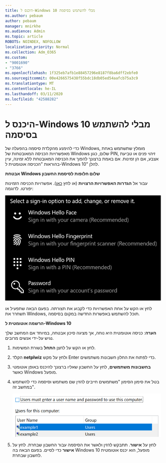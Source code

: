 ```yaml
---
title: היכנס ל-Windows 10 מבלי להשתמש בסיסמה
ms.author: pebaum
author: pebaum
manager: mnirkhe
ms.audience: Admin
ms.topic: article
ROBOTS: NOINDEX, NOFOLLOW
localization_priority: Normal
ms.collection: Adm_O365
ms.custom:
- "9001690"
- "3766"
ms.openlocfilehash: 1f325eb7afb1e88457296e8187f8ba6dff2ebfe0
ms.sourcegitcommit: 00e4266575438f55bdc18db05ed54aafcb75a3c9
ms.translationtype: MT
ms.contentlocale: he-IL
ms.lasthandoff: 03/11/2020
ms.locfileid: "42588282"
---
```

# <a name="sign-in-to-windows-10-without-using-a-password"></a>היכנס ל-Windows 10 מבלי להשתמש בסיסמה

כדי להימנע מהקלדת סיסמה בהפעלה של Windows, מומלץ שתשתמש באחת מאפשרויות הכניסה המאובטחות של Windows שלום, כגון PIN, זיהוי פנים או טביעת אצבע, אם הן זמינות. אם באמת ברצונך להפוך את הכניסה המאובטחת ללא זמינה, עיין בהוראות "הכניסה אוטומטית ל-Windows 10" להלן.

**אבטחת Windows שלום חלופות לסיסמת החשבון**

עבור אל **הגדרות האפשרויות הרצויות** (או לחץ [כאן](ms-settings:signinoptions?activationSource=GetHelp)). אפשרויות הכניסה הזמינות יפורטו. לדוגמה:

![אפשרויות כניסה.](media/sign-in-options.png)

לחץ או הקש על אחת האפשרויות כדי לקבוע את תצורתה. בפעם הבאה שתפעיל או תשחרר את Windows, תוכל להשתמש באפשרות החדשה במקום בסיסמה. 

**הרשמה אוטומטית ל-Windows 10**

**הערה**: כניסה אוטומטית היא נוחה, אך מציגה סיכון אבטחה, במיוחד אם המחשב שלך נגיש על-ידי אנשים מרובים. 

1. לחץ או הקש על לחצן **התחל** בשורת המשימות.

2. הקלד **netplwiz** ולחץ על מקש Enter כדי לפתוח את החלון חשבונות משתמשים.

3. **בחשבונות משתמשים**, לחץ על החשבון שאליו ברצונך להיכנס באופן אוטומטי כאשר Windows מופעל.

4. בטל את סימון הסימון "משתמשים חייבים להזין שם משתמש וסיסמה כדי להשתמש במחשב זה".

    ![משתמשים חייבים להזין שם משתמש וסיסמה.](media/users-must-enter-username.png)

5. לחץ על **אישור**. תתבקש להזין ולאשר את הסיסמה עבור החשבון שבחרת. לחץ על **אישור** כדי לסיים. בפעם הבאה בה Windows 10 מופעל, הוא יכנס אוטומטית לחשבון שבחרת.
